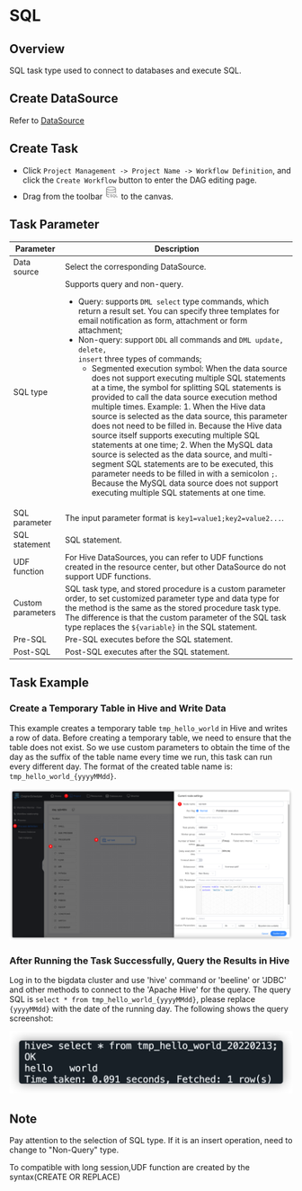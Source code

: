 # SQL

## Overview

SQL task type used to connect to databases and execute SQL.

## Create DataSource

Refer to [DataSource](../datasource/introduction.md)

## Create Task

- Click `Project Management -> Project Name -> Workflow Definition`, and click the `Create Workflow` button to enter the DAG editing page.
- Drag from the toolbar <img src="../../../../img/tasks/icons/sql.png" width="25"/> to the canvas.

## Task Parameter

| **Parameter** | **Description** |
| ------- | ---------- |
| Data source | Select the corresponding DataSource. |
| SQL type | Supports query and non-query. <ul><li>Query: supports<span>&nbsp;</span><code>DML select</code><span>&nbsp;</span>type commands, which return a result set. You can specify three templates for email notification as form, attachment or form attachment;</li><li>Non-query: support<span>&nbsp;</span><code>DDL</code><span>&nbsp;</span>all commands and<span>&nbsp;</span><code>DML update, delete, insert</code><span>&nbsp;</span>three types of commands;<ul><li>Segmented execution symbol: When the data source does not support executing multiple SQL statements at a time, the symbol for splitting SQL statements is provided to call the data source execution method multiple times. Example: 1. When the Hive data source is selected as the data source, this parameter does not need to be filled in. Because the Hive data source itself supports executing multiple SQL statements at one time; 2. When the MySQL data source is selected as the data source, and multi-segment SQL statements are to be executed, this parameter needs to be filled in with a semicolon<span>&nbsp;</span><code>;</code>. Because the MySQL data source does not support executing multiple SQL statements at one time.</li></ul></li></ul> |
| SQL parameter | The input parameter format is `key1=value1;key2=value2...`. |
| SQL statement | SQL statement. |
| UDF function | For Hive DataSources, you can refer to UDF functions created in the resource center, but other DataSource do not support UDF functions. |
| Custom parameters | SQL task type, and stored procedure is a custom parameter order, to set customized parameter type and data type for the method is the same as the stored procedure task type. The difference is that the custom parameter of the SQL task type replaces the `${variable}` in the SQL statement. |
| Pre-SQL | Pre-SQL executes before the SQL statement. |
| Post-SQL | Post-SQL executes after the SQL statement. |

## Task Example

### Create a Temporary Table in Hive and Write Data

This example creates a temporary table `tmp_hello_world` in Hive and writes a row of data. Before creating a temporary table, we need to ensure that the table does not exist. So we use custom parameters to obtain the time of the day as the suffix of the table name every time we run, this task can run every different day. The format of the created table name is: `tmp_hello_world_{yyyyMMdd}`.

![hive-sql](../../../../img/tasks/demo/hive-sql.png)

### After Running the Task Successfully, Query the Results in Hive

Log in to the bigdata cluster and use 'hive' command or 'beeline' or 'JDBC' and other methods to connect to the 'Apache Hive' for the query. The query SQL is `select * from tmp_hello_world_{yyyyMMdd}`, please replace `{yyyyMMdd}` with the date of the running day. The following shows the query screenshot:

![hive-sql](../../../../img/tasks/demo/hive-result.png)

## Note

Pay attention to the selection of SQL type. If it is an insert operation, need to change to "Non-Query" type.

To compatible with long session,UDF function are created by the syntax(CREATE OR REPLACE)